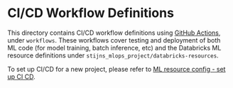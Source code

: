 # CI/CD Workflow Definitions
This directory contains CI/CD workflow definitions using [GitHub Actions](https://docs.github.com/en/actions),
under ``workflows``. These workflows cover testing and deployment of both ML code (for model training, batch inference, etc) and the 
Databricks ML resource definitions under ``stijns_mlops_project/databricks-resources``. 

To set up CI/CD for a new project,
please refer to [ML resource config - set up CI CD](../../stijns_mlops_project/databricks-resources/README.md#set-up-ci-and-cd).
